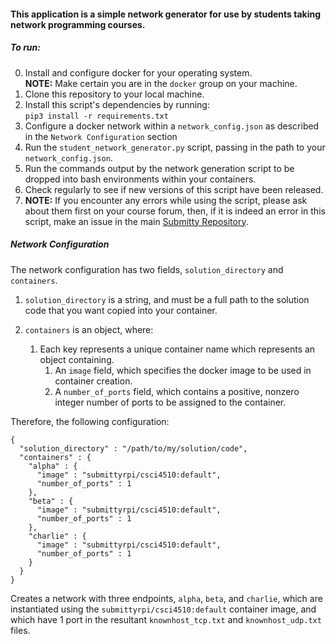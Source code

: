 #### This application is a simple network generator for use by students taking network programming courses.

##### To run:
  0. Install and configure docker for your operating system.     
     __NOTE:__ Make certain you are in the ```docker``` group on your machine.
  1. Clone this repository to your local machine.
  2. Install this script's dependencies by running:        
     ```pip3 install -r requirements.txt```
  3. Configure a docker network within a ```network_config.json``` as described in the ```Network Configuration``` section
  4. Run the ```student_network_generator.py``` script, passing in the path to your ```network_config.json```.
  5. Run the commands output by the network generation script to be dropped into bash environments within your containers.
  6. Check regularly to see if new versions of this script have been released.
  7. __NOTE:__ If you encounter any errors while using the script, please ask about them first on your course forum, then, if it is indeed an error in this script, make an issue in the main  [Submitty Repository](https://github.com/Submitty/Submitty).


##### Network Configuration
  The network configuration has two fields, ```solution_directory``` and ```containers```.
  1. ```solution_directory``` is a string, and must be a full path to the solution code that you want copied into your container.

  2. ```containers``` is an object, where:
      1. Each key represents a unique container name which represents an object containing.
          1.  An ```image``` field, which specifies the docker image to be used in container creation.
          2. A ```number_of_ports``` field, which contains a positive, nonzero integer number of ports to be assigned to the container.

  Therefore, the following configuration:
  ```
  {
    "solution_directory" : "/path/to/my/solution/code",
    "containers" : {
      "alpha" : {
        "image" : "submittyrpi/csci4510:default",
        "number_of_ports" : 1
      },
      "beta" : {
        "image" : "submittyrpi/csci4510:default",
        "number_of_ports" : 1
      },
      "charlie" : {
        "image" : "submittyrpi/csci4510:default",
        "number_of_ports" : 1
      }
    }
  }
  ```

  Creates a network with three endpoints, ```alpha```, ```beta```, and ```charlie```, which are instantiated using the ```submittyrpi/csci4510:default``` container image, and which have 1 port in the resultant ```knownhost_tcp.txt``` and ```knownhost_udp.txt``` files.
  
